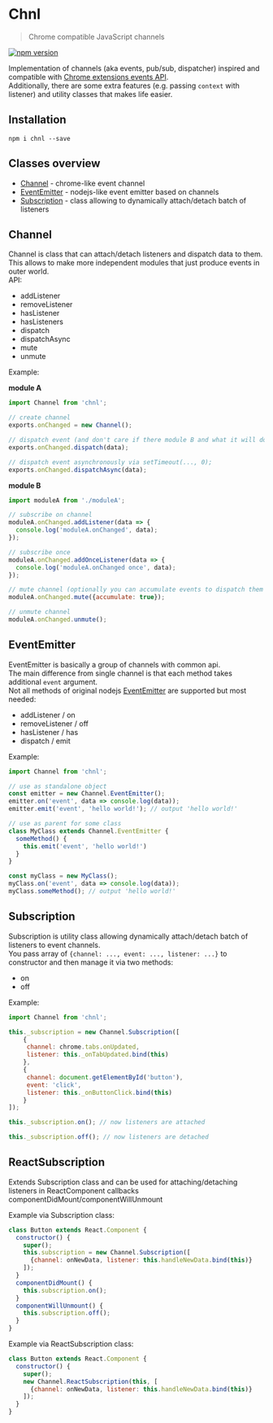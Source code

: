 # Chnl
> Chrome compatible JavaScript channels

[![npm version](https://badge.fury.io/js/chnl.svg)](https://badge.fury.io/js/chnl)

Implementation of channels (aka events, pub/sub, dispatcher) inspired and 
compatible with [Chrome extensions events API](https://developer.chrome.com/extensions/events#type-Event).  
Additionally, there are some extra features (e.g. passing `context` with listener) and utility classes
that makes life easier.

## Installation
```
npm i chnl --save
```

## Classes overview
* [Channel](#channel) - chrome-like event channel
* [EventEmitter](#eventemitter) - nodejs-like event emitter based on channels
* [Subscription](#subscription) - class allowing to dynamically attach/detach batch of listeners

## Channel
Channel is class that can attach/detach listeners and dispatch data to them.
This allows to make more independent modules that just produce events in outer world.   
API:  

* addListener
* removeListener
* hasListener
* hasListeners
* dispatch
* dispatchAsync
* mute
* unmute

Example:

**module A**
```js
import Channel from 'chnl';

// create channel
exports.onChanged = new Channel();

// dispatch event (and don't care if there module B and what it will do with event)
exports.onChanged.dispatch(data);

// dispatch event asynchronously via setTimeout(..., 0);
exports.onChanged.dispatchAsync(data);
```

**module B**
```js
import moduleA from './moduleA';

// subscribe on channel
moduleA.onChanged.addListener(data => {
  console.log('moduleA.onChanged', data);
});

// subscribe once
moduleA.onChanged.addOnceListener(data => {
  console.log('moduleA.onChanged once', data);
});

// mute channel (optionally you can accumulate events to dispatch them after unmute) 
moduleA.onChanged.mute({accumulate: true});

// unmute channel 
moduleA.onChanged.unmute();
```

## EventEmitter
EventEmitter is basically a group of channels with common api.  
The main difference from single channel is that each method takes additional `event` argument.  
Not all methods of original nodejs [EventEmitter](https://nodejs.org/api/events.html#events_class_eventemitter) 
are supported but most needed:

* addListener / on
* removeListener / off
* hasListener / has
* dispatch / emit

Example:
```js
import Channel from 'chnl';

// use as standalone object
const emitter = new Channel.EventEmitter();
emitter.on('event', data => console.log(data));
emitter.emit('event', 'hello world!'); // output 'hello world!'

// use as parent for some class
class MyClass extends Channel.EventEmitter {
  someMethod() {
    this.emit('event', 'hello world!')
  }
}

const myClass = new MyClass();
myClass.on('event', data => console.log(data));
myClass.someMethod(); // output 'hello world!'
```

## Subscription
Subscription is utility class allowing dynamically attach/detach batch of listeners to event channels.  
You pass array of `{channel: ..., event: ..., listener: ...}` to constructor and then manage it via two methods:

* on
* off

Example:
```js
import Channel from 'chnl';

this._subscription = new Channel.Subscription([
    {
     channel: chrome.tabs.onUpdated,
     listener: this._onTabUpdated.bind(this)
    },
    {
     channel: document.getElementById('button'),
     event: 'click',
     listener: this._onButtonClick.bind(this)
    }
]);

this._subscription.on(); // now listeners are attached

this._subscription.off(); // now listeners are detached
```

## ReactSubscription
Extends Subscription class and can be used for attaching/detaching listeners in ReactComponent callbacks componentDidMount/componentWillUnmount

Example via Subscription class:
```js
class Button extends React.Component {
  constructor() {
    super();
    this.subscription = new Channel.Subscription([
      {channel: onNewData, listener: this.handleNewData.bind(this)}
    ]);
  }
  componentDidMount() {
    this.subscription.on();
  }
  componentWillUnmount() {
    this.subscription.off();
  }
}
```

Example via ReactSubscription class:
```js
class Button extends React.Component {
  constructor() {
    super();
    new Channel.ReactSubscription(this, [
      {channel: onNewData, listener: this.handleNewData.bind(this)}
    ]);
  }
}
```
